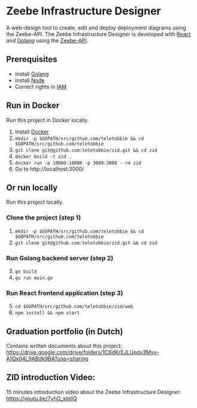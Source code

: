 # Zeebe Infrastructure Designer
A web-design tool to create, edit and deploy deployment diagrams using the Zeebe-API. The Zeebe Infrastructure Designer is developed with [React](https://reactjs.org/) and [Golang](https://golang.org/) using the [Zeebe-API](https://specials-gitea.kpn.org/zeebe/zeebeapi).

## Prerequisites
- Install [Golang](https://golang.org/dl/)
- Install [Node](https://nodejs.org/en/download/)
- Correct rights in [IAM](https://iamportal.kpnnet.org/iam/scripts/iam/)

## Run in Docker
Run this project in Docker locally. 
1. Install [Docker](https://www.docker.com/)
2. `mkdir -p $GOPATH/src/github.com/teletobbie && cd $GOPATH/src/github.com/teletobbie`
3. `git clone git@github.com:teletobbie/zid.git && cd zid`
4. `docker build -t zid .`
5. `docker run -p 10000:10000 -p 3000:3000 --rm zid`
6. Go to http://localhost:3000/

## Or run locally
Run this project locally.

### Clone the project (step 1)
1. `mkdir -p $GOPATH/src/github.com/teletobbie && cd $GOPATH/src/github.com/teletobbie`
2. `git clone git@github.com:teletobbie/zid.git && cd zid`

### Run Golang backend server (step 2)
3. `go build`
4. `go run main.go`

### Run React frontend application (step 3)
5. `cd $GOPATH/src/github.com/teletobbie/zid/web`
6. `npm install && npm start`

## Graduation portfolio (in Dutch)
Contains written documents about this project: https://drive.google.com/drive/folders/1C6dKrEJLUndv3Mvy-A1Qx04L9ABdk9BA?usp=sharing

## ZID introduction Video:
15 minutes introduction video about the Zeebe Infrastructure Designer: https://youtu.be/7yhO_xiplIQ
